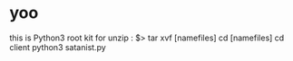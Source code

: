 # yoo
this is Python3 root kit 
for unzip : $> tar xvf [namefiles] 
cd [namefiles]
cd client
python3 satanist.py
